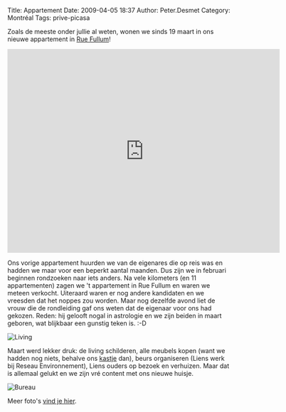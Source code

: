 Title: Appartement
Date: 2009-04-05 18:37
Author: Peter.Desmet
Category: Montréal
Tags: prive-picasa

Zoals de meeste onder jullie al weten, wonen we sinds 19 maart in ons
nieuwe appartement in [Rue Fullum][]!

<iframe width="612" height="459" frameborder="0" scrolling="no" marginheight="0" marginwidth="0" src="http://maps.google.ca/?ie=UTF8&amp;t=h&amp;ll=45.533274,-73.56131&amp;spn=0.00159,0.003026&amp;z=18&amp;output=embed"></iframe>

Ons vorige appartement huurden we van de eigenares die op reis was en
hadden we maar voor een beperkt aantal maanden. Dus zijn we in februari
beginnen rondzoeken naar iets anders. Na vele kilometers (en 11
appartementen) zagen we 't appartement in Rue Fullum en waren we meteen
verkocht. Uiteraard waren er nog andere kandidaten en we vreesden dat
het noppes zou worden. Maar nog dezelfde avond liet de vrouw die de
rondleiding gaf ons weten dat de eigenaar voor ons had gekozen. Reden:
hij gelooft nogal in astrologie en we zijn beiden in maart geboren, wat
blijkbaar een gunstig teken is. :-D

![Living][]

Maart werd lekker druk: de living schilderen, alle meubels kopen (want
we hadden nog niets, behalve ons [kastje][] dan), beurs organiseren
(Liens werk bij Reseau Environnement), Liens ouders op bezoek en
verhuizen. Maar dat is allemaal gelukt en we zijn vré content met ons
nieuwe huisje.

![Bureau][]

Meer foto's [vind je hier][].

  [Rue Fullum]: http://maps.google.ca/?ie=UTF8&t=h&ll=45.533202,-73.560977&spn=0.003138,0.004608&z=18
  [Living]: http://www.anderhalv.be/wp-content/uploads/blog-living.jpg
    "1, 2, 3... living"
  [kastje]: https://lh3.googleusercontent.com/-Raux2piH6C0/SY3ZMDeZU_I/AAAAAAAAF2k/QA5G0etEPgk/s800/P1050845.JPG
  [Bureau]: https://lh3.googleusercontent.com/-q-SODHmPj-4/Sdfj6maV9uI/AAAAAAAAF2Y/2wQTw4mX1a0/s800/P1060068.JPG
  [vind je hier]: https://picasaweb.google.com/Peter.Desmet/Appartement?authuser=0&authkey=Gv1sRgCNzm9JHvsZ-KqgE&feat=directlink
